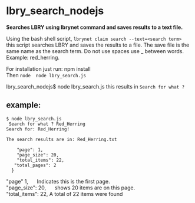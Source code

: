 # lbry_search_nodejs
**Searches LBRY using lbrynet command and saves results to a text file.**

Using the bash shell script, `lbrynet claim search --text=<search term>`
this script searches LBRY and saves the results to a file. The save file is the same name as the search term. Do not use spaces use _ between words. Example: red_herring.<br/>

For installation just run: npm install<br/>
Then `node  node lbry_search.js`

lbry_search_nodejs$ node lbry_search.js
this results in `Search for what ? `
## example:
    $ node lbry_search.js
     Search for what ? Red_Herring
    Search for: Red_Herring!

    The search results are in: Red_Herring.txt

        "page": 1,
        "page_size": 20,
        "total_items": 22,
       "total_pages": 2
      }

"page" 1,   &nbsp;&nbsp;&nbsp;&nbsp;  Indicates this is the first page.<br/>
"page_size": 20,  &nbsp;&nbsp;&nbsp;&nbsp;  shows 20 items are on this page.<br />
"total_items": 22, A total of 22 items were found
